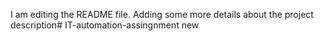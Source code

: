 I am editing the README file. Adding some more details about the project description# IT-automation-assingnment
new
